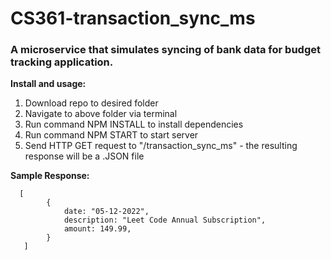 # CS361-transaction_sync_ms
### A microservice that simulates syncing of bank data for budget tracking application.


**Install and usage:**
>
1. Download repo to desired folder
2. Navigate to above folder via terminal
3. Run command NPM INSTALL to install dependencies
4. Run command NPM START to start server
5. Send HTTP GET request to "/transaction_sync_ms" - the resulting response will be a .JSON file 
>


**Sample Response:**
```
  [
        {
            date: "05-12-2022",
            description: "Leet Code Annual Subscription",
            amount: 149.99,
        }
   ]
```
